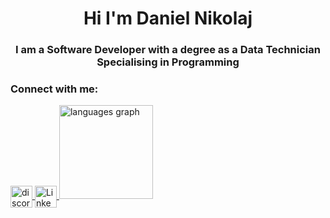 <h1 align="center">Hi I'm Daniel Nikolaj</h1>
<h3 align="center">I am a Software Developer with a degree as a Data Technician Specialising in Programming</h3>

<h3 align="left">Connect with me:</h3>

<a href="https://discord.com/users/209628368772136961">
  <img align="center"
    src="https://img.shields.io/static/v1?message=Discord&logo=discord&label=&color=7289DA&logoColor=white&labelColor=&style=for-the-badge"
    alt="discord logo"
    height="35"
  />
</a>

<a href="https://www.linkedin.com/in/danielhartwich/" target="_blank" rel="noopener noreferrer">
  <img align="center"
    src="https://img.shields.io/static/v1?message=LinkedIn&logo=linkedin&label=&color=0077B5&logoColor=white&labelColor=&style=for-the-badge"
    alt="LinkedIn"
    height="35"
  />
</a>
  </div>
<img src="https://github-readme-stats.vercel.app/api/top-langs?username=drenzy&locale=en&hide_title=false&layout=compact&card_width=320&langs_count=5&theme=dracula&hide_border=false" height="150" alt="languages graph"  />
